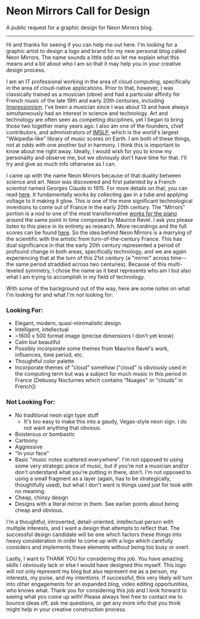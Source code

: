 # Neon Mirrors Call for Design
A public request for a graphic design for Neon Mirrors blog.

---
Hi and thanks for seeing if you can help me out here. I'm looking for a graphic artist to design a logo and brand for my new personal blog called Neon Mirrors. The name sounds a little odd so let me explain what this means and a bit about who I am so that it may help you in your creative design process.

I am an IT professional working in the area of cloud computing, specifically in the area of cloud-native applications. Prior to that, however, I was classically trained as a musician (oboe) and had a particular affinity for French music of the late 19th and early 20th centuries, including [Impressionism](https://en.wikipedia.org/wiki/Impressionism). I've been a musician since I was about 13 and have always simultaneously had an interest in science and technology. Art and technology are often seen as competing disciplines, yet I began to bring those two together many years ago. I also am one of the founders, chief contributors, and administrators of [IMSLP](www.imslp.org), which is the world's largest "Wikipedia-like" library of music scores on Earth. I am both of these things, not at odds with one another but in harmony. I think this is important to know about me right away. Ideally, I would wish for you to know my personality and observe me, but we obviously don't have time for that. I'll try and give as much info otherwise as I can.

I came up with the name Neon Mirrors because of that duality between science and art. Neon was discovered and first patented by a French scientist named Georges Claude in 1915. For more details on that, you can read [here](https://www.thoughtco.com/history-of-neon-signs-1992355). It fundamentally works by collecting gas in a tube and applying voltage to it making it glow. This is one of the more significant technological inventions to come out of France in the early 20th century. The "Mirrors" portion is a nod to one of the most transformative [works for the piano](https://en.wikipedia.org/wiki/Miroirs) around the same point in time composed by Maurice Ravel. I ask you please listen to this piece in its entirety as research. More recordings and the full scores can be found [here](https://imslp.org/wiki/Miroirs_(Ravel%2C_Maurice)). So the idea behind Neon Mirrors is a marrying of the scientific with the artistic from turn-of-the-century France. This has dual significance in that the early 20th century represented a period of profound change in both areas, specifically technology, and we are again experiencing that at the turn of this 21st century (a "mirror" across time--the same period straddled across two centuries). Because of this multi-leveled symmetry, I chose the name as it best represents who am I but also what I am trying to accomplish in my field of technology.

With some of the background out of the way, here are some notes on what I'm looking for and what I'm *not* looking for:

### Looking For:

* Elegant, modern, quasi-minimalistic design
* Intelligent, intellectual
* ~1600 x 500 format image (precise dimensions I don't yet know)
* Calm but beautiful
* Possibly incorporate some themes from Maurice Ravel's work, influences, time period, etc.
* Thoughtful color palette 
* Incorporate themes of "cloud" somehow ("cloud" is obviously used in the computing term but was a subject for much music in this period in France [Debussy Nocturnes which contains "Nuages" or "clouds" in French])

### Not Looking For:

* No traditional neon sign type stuff
	 * It's too easy to make this into a gaudy, Vegas-style neon sign. I do not want anything that obvious.
* Boisterous or bombastic
* Cartoony
* Aggressive
* "In your face"
* Basic "music notes scattered everywhere". I'm not opposed to using some very strategic piece of music, but if you're not a musician and/or don't understand what you're putting in there, don't. I'm not opposed to using a small fragment as a layer (again, has to be strategically, thoughtfully used), but what I don't want is things used just for look with no meaning.
* Cheap, chinsy design 
* Designs with a literal mirror in them. See earlier points about being cheap and obvious.

I'm a thoughtful, introverted, detail-oriented, intellectual person with multiple interests, and I want a design that attempts to reflect that. The successful design candidate will be one which factors these things into heavy consideration in order to come up with a logo which carefully considers and implements these elements without being too busy or overt.

Lastly, I want to THANK YOU for considering this job. You have amazing skills I obviously lack or else I would have designed this myself. This logo will not only represent my blog but also represent me as a person, my interests, my poise, and my intentions. If successful, this very likely will turn into other engagements for an expanded blog, video editing opportunities, who knows what. Thank you for considering this job and I look forward to seeing what you come up with! Please always feel free to contact me to bounce ideas off, ask me questions, or get any more info that you think might help in your creative construction process.
